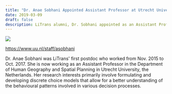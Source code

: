 ```yaml
---
title: "Dr. Anae Sobhani Appointed Assistant Professor at Utrecht University"
date: 2019-03-09
draft: false
description: LiTrans alumni, Dr. Sobhani appointed as an Assistant Professor at Utrecht University, the Netherlands.
---
```

![](../images/anae.jpg) 

https://www.uu.nl/staff/asobhani

Dr. Anae Sobhani was LiTrans' first postdoc who worked from Nov. 2015 to Oct. 2017. She is now working as an Assistant Professor in the Department of Human Geography and Spatial Planning in Utrecht University, the Netherlands. Her research interests primarily involve formulating and developing discrete choice models that allow for a better understanding of the behavioural patterns involved in various decision processes. 
